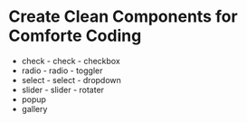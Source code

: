 # Create Clean Components for Comforte Coding
 
+ check - check - checkbox
+ radio - radio - toggler
+ select - select - dropdown
+ slider - slider - rotater
+ popup
+ gallery